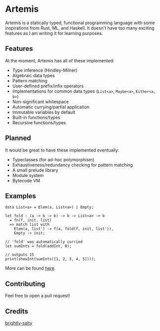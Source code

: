 # Artemis

Artemis is a statically typed, functional programming language with some inspirations from Rust, ML, and Haskell. It doesn't have too many exciting features as I am writing it for learning purposes.

## Features
At the moment, Artemis has all of these implemented:
- Type inference (Hindley-Milner)
- Algebraic data types
- Pattern matching
- User-defined prefix/infix operators
- Implementations for common data types (`List<a>`, `Maybe<a>`, `Either<a, b>`)
- Non-significant whitespace
- Automatic currying/partial application
- Immutable variables by default
- Built-in functions/types
- Recursive functions/types

## Planned
It would be great to have these implemented eventually:
- Typeclasses (for ad-hoc polymorphism)
- Exhaustiveness/redundancy checking for pattern matching
- A small prelude library
- Module system
- Bytecode VM

## Examples
```
data List<a> = Elem(a, List<a>) | Empty;

let fold : (a -> b -> b) -> b -> List<a> -> b
  = fn(f, init, list)
  => match list with
    Elem(a, list') -> f(a, fold(f, init, list')),
    Empty -> init;
    
// 'fold' was automatically curried
let sumInts = fold(addInt, 0);

// outputs 15
print(showInt(sumInts([1, 2, 3, 4, 5])));
```
More can be found [here](https://github.com/05st/artemis/tree/master/examples).

## Contributing
Feel free to open a pull request!

## Credits
[brightly-salty](https://github.com/brightly-salty)
